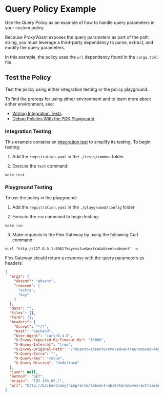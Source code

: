 # Query Policy Example

Use the Query Policy as an example of how to handle query parameters in your custom policy. 

Because ProxyWasm exposes the query parameters as part of the path string, you must leverage a third-party dependency to parse, extract, and modify the query parameters.

In this example, the policy uses the `url` dependency found in the `cargo.toml` file.

## Test the Policy

Test the policy using either integration testing or the policy playground.

To find the prereqs for using either environment and to learn more about either environment, see:

* [Writing Integration Tests](https://docs.mulesoft.com/pdk/latest/policies-pdk-integration-tests).
* [Debug Policies With the PDK Playground](https://docs.mulesoft.com/pdk/latest/policies-pdk-debug-local).

### Integration Testing

This example contains an [integration test](./tests/requests.rs) to simplify its testing. To begin testing:

1. Add the `registration.yaml` in the `./tests/common` folder.

2. Execute the `test` command:

``` shell
make test
```

### Playground Testing

To use the policy in the playground:

1. Add the `registration.yaml` in the `./playground/config` folder

2. Execute the `run` command to begin testing:

``` shell
make run
```

3. Make requests to the Flex Gateway by using the following Curl command:

```shell
curl "http://127.0.0.1:8081?key=value&extra&absent=absent" -v
```

Flex Gateway should return a response with the query parameters as headers:

```json
{
  "args": {
    "absent": "absent",
    "removed": [
      "extra",
      "key"
    ]
  },
  "data": "",
  "files": {},
  "form": {},
  "headers": {
    "Accept": "*/*",
    "Host": "backend",
    "User-Agent": "curl/8.4.0",
    "X-Envoy-Expected-Rq-Timeout-Ms": "15000",
    "X-Envoy-Internal": "true",
    "X-Envoy-Original-Path": "/?absent=absent&removed=extra&removed=key",
    "X-Query-Extra": "",
    "X-Query-Key": "value",
    "X-Query-Missing": "Undefined"
  },
  "json": null,
  "method": "GET",
  "origin": "192.168.65.1",
  "url": "http://backend/anything/echo/?absent=absent&removed=extra&removed=key"
}
```